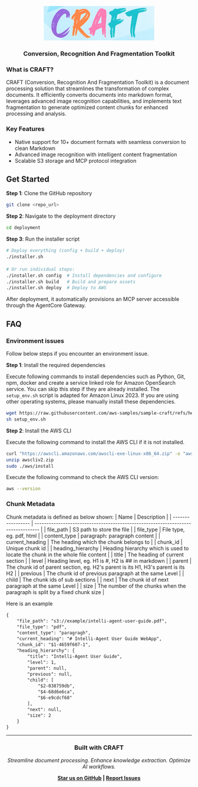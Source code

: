 <!-- English | [简体中文](README_zh-cn.md) -->

<div align="center">

<img src="docs/image/logo.png" alt="CRAFT Logo" width="300">

### **Conversion, Recognition And Fragmentation Toolkit**

</div>

### **What is CRAFT?**

CRAFT (Conversion, Recognition And Fragmentation Toolkit) is a document processing solution that streamlines the transformation of complex documents. It efficiently converts documents into markdown format, leverages advanced image recognition capabilities, and implements text fragmentation to generate optimized content chunks for enhanced processing and analysis.

### **Key Features**

- Native support for 10+ document formats with seamless conversion to clean Markdown
- Advanced image recognition with intelligent content fragmentation
- Scalable S3 storage and MCP protocol integration


## **Get Started**

**Step 1**: Clone the GitHub repository

```bash
git clone <repo_url>
```

**Step 2**: Navigate to the deployment directory

```bash
cd deployment
```

**Step 3**: Run the installer script

```bash
# Deploy everything (config + build + deploy)
./installer.sh

# Or run individual steps:
./installer.sh config  # Install dependencies and configure
./installer.sh build   # Build and prepare assets
./installer.sh deploy  # Deploy to AWS
```

After deployment, it automatically provisions an MCP server accessible through the AgentCore Gateway.


## **FAQ**

### **Environment issues**

Follow below steps if you encounter an environment issue.

**Step 1**: Install the required dependencies

Execute following commands to install dependencies such as Python, Git, npm, docker and create a service linked role for Amazon OpenSearch service. You can skip this step if they are already installed.
The `setup_env.sh` script is adapted for Amazon Linux 2023. If you are using other operating systems, please manually install these dependencies.


```bash
wget https://raw.githubusercontent.com/aws-samples/sample-craft/refs/heads/main/source/script/setup_env.sh
sh setup_env.sh
```

**Step 2**: Install the AWS CLI 

Execute the following command to install the AWS CLI if it is not installed.

```bash
curl "https://awscli.amazonaws.com/awscli-exe-linux-x86_64.zip" -o "awscliv2.zip"
unzip awscliv2.zip
sudo ./aws/install
```

Execute the following command to check the AWS CLI version:

```bash
aws --version
```

### Chunk Metadata
Chunk metadata is defined as below shown:
| Name              | Description                                                                      |
| ----------------- | -------------------------------------------------------------------------------- |
| file_path         | S3 path to store the file                                                        |
| file_type         | File type, eg. pdf, html                                                         |
| content_type      | paragraph: paragraph content                                                     |
| current_heading   | The heading which the chunk belongs to                                           |
| chunk_id          | Unique chunk id                                                                  |
| heading_hierarchy | Heading hierarchy which is used to locate the chunk in the whole file content    |
| title             | The heading of current section                                                   |
| level             | Heading level, eg. H1 is #, H2 is ## in markdown                                 |
| parent            | The chunk id of parent section, eg. H2's parent is its H1, H3's parent is its H2 |
| previous          | The chunk id of previous paragraph at the same Level                             |
| child             | The chunk ids of sub sections                                                    |
| next              | The chunk id of next paragraph at the same Level                                 |
| size              | The number of the chunks when the paragraph is split by a fixed chunk size       |

Here is an example

```
{
	"file_path": "s3://example/intelli-agent-user-guide.pdf",
	"file_type": "pdf",
	"content_type": "paragragh",
	"current_heading": "# Intelli-Agent User Guide WebApp",
	"chunk_id": "$1-4659f607-1",
	"heading_hierarchy": {
		"title": "Intelli-Agent User Guide",
		"level": 1,
		"parent": null,
		"previous": null,
		"child": [
			"$2-038759db",
			"$4-68d6e6ca",
			"$6-e9cdcf68"
		],
		"next": null,
		"size": 2
	}
}

```


---

<div align="center">

### **Built with CRAFT**

*Streamline document processing. Enhance knowledge extraction. Optimize AI workflows.*

**[Star us on GitHub](https://github.com/aws-samples/sample-craft) | [Report Issues](https://github.com/aws-samples/sample-craft/issues)**

</div>
